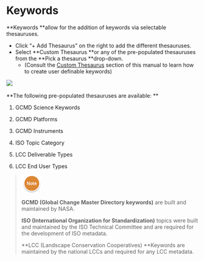 # Keywords

**Keywords **allow for the addition of keywords via selectable thesauruses.

* Click “+ Add Thesaurus” on the right to add the different thesauruses.
* Select **Custom Thesaurus **or any of the pre-populated thesauruses from the **Pick a thesaurus **drop-down. 
  * \(Consult the [Custom Thesaurus](/record/edit/keywords/custom-keywords.md) section of this manual to learn how to create user definable keywords\)

![](https://lh5.googleusercontent.com/KVJ4_feuJ1xYnsRLYYGfRFBOJ_pR76xdlThDJ39GYUFdkyUR-wbODSCKEW637polRHdv4JqotIFxiEPKUZgLo7EGv41XAF63zcx7sqrYLNdWnc1CVhGk7HYzLXcrEY5LoPOA37-c)

**The following pre-populated thesauruses are available: **

1. GCMD Science Keywords

2. GCMD Platforms

3. GCMD Instruments

4. ISO Topic Category

5. LCC Deliverable Types

6. LCC End User Types

> ![](/assets/NoteSmall.png)
>
> **GCMD \(Global Change Master Directory keywords\)** are built and maintained by NASA.
>
> **ISO \(International Organization for Standardization\)** topics were built and maintained by the ISO Technical Committee and are required for the development of ISO metadata.
>
> **LCC \(Landscape Conservation Cooperatives\) **Keywords are maintained by the national LCCs and required for any LCC metadata.



